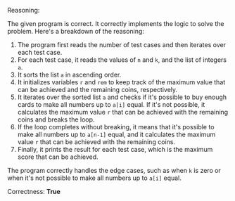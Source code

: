 Reasoning:

The given program is correct. It correctly implements the logic to solve the problem. Here's a breakdown of the reasoning:

1. The program first reads the number of test cases and then iterates over each test case.
2. For each test case, it reads the values of `n` and `k`, and the list of integers `a`.
3. It sorts the list `a` in ascending order.
4. It initializes variables `r` and `rem` to keep track of the maximum value that can be achieved and the remaining coins, respectively.
5. It iterates over the sorted list `a` and checks if it's possible to buy enough cards to make all numbers up to `a[i]` equal. If it's not possible, it calculates the maximum value `r` that can be achieved with the remaining coins and breaks the loop.
6. If the loop completes without breaking, it means that it's possible to make all numbers up to `a[n-1]` equal, and it calculates the maximum value `r` that can be achieved with the remaining coins.
7. Finally, it prints the result for each test case, which is the maximum score that can be achieved.

The program correctly handles the edge cases, such as when `k` is zero or when it's not possible to make all numbers up to `a[i]` equal.

Correctness: **True**